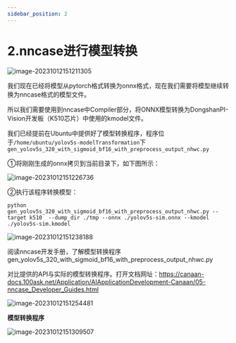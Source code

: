 ```yaml
---
sidebar_position: 2
---
```

# 2.nncase进行模型转换

![image-20231012151211305](http://photos.100ask.net/eLinuxAI-TrainingDocs/image-20231012151211305.png)

我们现在已经将模型从pytorch格式转换为onnx格式，现在我们需要将模型继续转换为nncase格式的模型文件。



所以我们需要使用到nncase中Compiler部分，将ONNX模型转换为DongshanPI-Vision开发板（K510芯片）中使用的kmodel文件。



我们已经提前在Ubuntu中提供好了模型转换程序，程序位于`/home/ubuntu/yolov5s-modelTransformation`下`gen_yolov5s_320_with_sigmoid_bf16_with_preprocess_output_nhwc.py`

①将刚刚生成的onnx拷贝到当前目录下，如下图所示：

![image-20231012151226736](http://photos.100ask.net/eLinuxAI-TrainingDocs/image-20231012151226736.png)

②执行该程序转换模型：

```shell
python gen_yolov5s_320_with_sigmoid_bf16_with_preprocess_output_nhwc.py --target k510  --dump_dir ./tmp --onnx ./yolov5s-sim.onnx --kmodel ./yolov5s-sim.kmodel
```

![image-20231012151238188](http://photos.100ask.net/eLinuxAI-TrainingDocs/image-20231012151238188.png)

阅读nncase开发手册，了解模型转换程序gen_yolov5s_320_with_sigmoid_bf16_with_preprocess_output_nhwc.py

对比提供的API与实际的模型转换程序。打开文档网址：https://canaan-docs.100ask.net/Application/AIApplicationDevelopment-Canaan/05-nncase_Developer_Guides.html

![image-20231012151254481](http://photos.100ask.net/eLinuxAI-TrainingDocs/image-20231012151254481.png)

**模型转换程序**

![image-20231012151309507](http://photos.100ask.net/eLinuxAI-TrainingDocs/image-20231012151309507.png)